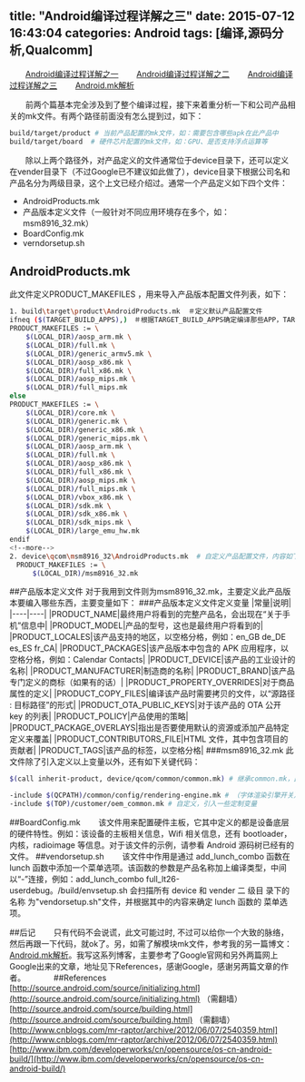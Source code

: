 title: "Android编译过程详解之三"
date: 2015-07-12 16:43:04
categories: Android
tags: [编译,源码分析,Qualcomm]
---
　　[Android编译过程详解之一](http://huaqianlee.me/2015/07/12/Android/Android%E7%BC%96%E8%AF%91%E8%BF%87%E7%A8%8B%E8%AF%A6%E8%A7%A3%E4%B9%8B%E4%B8%80/)
　　[Android编译过程详解之二](http://huaqianlee.me/2015/07/12/Android/Android%E7%BC%96%E8%AF%91%E8%BF%87%E7%A8%8B%E8%AF%A6%E8%A7%A3%E4%B9%8B%E4%BA%8C/)
　　[Android编译过程详解之三](http://huaqianlee.me/2015/07/12/Android/Andro%E7%BC%96%E8%AF%91%E8%BF%87%E7%A8%8B%E8%AF%A6%E8%A7%A3%E4%B9%8B%E4%B8%89/)
　　[Android.mk解析](http://huaqianlee.me/2015/07/12/Android/About-ActivityNotFoundException-Unable-to-find-explicit-activity-class-Android-mk%E8%A7%A3%E6%9E%90/)

　　前两个篇基本完全涉及到了整个编译过程，接下来着重分析一下和公司产品相关的mk文件。有两个路径前面没有怎么提到过，如下：      
```bash
build/target/product # 当前产品配置的mk文件，如：需要包含哪些apk在此产品中
build/target/board  # 硬件芯片配置的mk文件，如：GPU、是否支持浮点运算等
```
　　除以上两个路径外，对产品定义的文件通常位于device目录下，还可以定义在vender目录下（不过Google已不建议如此做了），device目录下根据公司名和产品名分为两级目录，这个上文已经介绍过。通常一个产品定义如下四个文件：
- AndroidProducts.mk 
- 产品版本定义文件（一般针对不同应用环境存在多个，如：msm8916_32.mk）
- BoardConfig.mk
- verndorsetup.sh

## AndroidProducts.mk
<!--more-->
此文件定义PRODUCT_MAKEFILES ，用来导入产品版本配置文件列表，如下：
```bash
1. build\target\product\AndroidProducts.mk  ＃定义默认产品配置文件
ifneq ($(TARGET_BUILD_APPS),)　＃根据TARGET_BUILD_APPS确定编译那些APP，TARGET_BUILD_APPS由上文envsetup.sh中的命令指定
PRODUCT_MAKEFILES := \
    $(LOCAL_DIR)/aosp_arm.mk \
    $(LOCAL_DIR)/full.mk \
    $(LOCAL_DIR)/generic_armv5.mk \
    $(LOCAL_DIR)/aosp_x86.mk \
    $(LOCAL_DIR)/full_x86.mk \
    $(LOCAL_DIR)/aosp_mips.mk \
    $(LOCAL_DIR)/full_mips.mk
else
PRODUCT_MAKEFILES := \
    $(LOCAL_DIR)/core.mk \
    $(LOCAL_DIR)/generic.mk \
    $(LOCAL_DIR)/generic_x86.mk \
    $(LOCAL_DIR)/generic_mips.mk \
    $(LOCAL_DIR)/aosp_arm.mk \
    $(LOCAL_DIR)/full.mk \
    $(LOCAL_DIR)/aosp_x86.mk \
    $(LOCAL_DIR)/full_x86.mk \
    $(LOCAL_DIR)/aosp_mips.mk \
    $(LOCAL_DIR)/full_mips.mk \
    $(LOCAL_DIR)/vbox_x86.mk \
    $(LOCAL_DIR)/sdk.mk \
    $(LOCAL_DIR)/sdk_x86.mk \
    $(LOCAL_DIR)/sdk_mips.mk \
    $(LOCAL_DIR)/large_emu_hw.mk
endif
<!--more-->
2. device\qcom\msm8916_32\AndroidProducts.mk  # 自定义产品配置文件，内容如下：
　PRODUCT_MAKEFILES := \
	　$(LOCAL_DIR)/msm8916_32.mk
```
##产品版本定义文件
对于我用到文件则为msm8916_32.mk，主要定义此产品版本要编入哪些东西，主要变量如下：
###产品版本定义文件定义变量
|常量|说明|
|----|----|
|PRODUCT_NAME|最终用户将看到的完整产品名，会出现在“关于手机”信息中|
|PRODUCT_MODEL|产品的型号，这也是最终用户将看到的|
|PRODUCT_LOCALES|该产品支持的地区，以空格分格，例如：en_GB de_DE es_ES fr_CA|
|PRODUCT_PACKAGES|该产品版本中包含的 APK 应用程序，以空格分格，例如：Calendar Contacts|
|PRODUCT_DEVICE|该产品的工业设计的名称|
|PRODUCT_MANUFACTURER|制造商的名称|
|PRODUCT_BRAND|该产品专门定义的商标（如果有的话）|
|PRODUCT_PROPERTY_OVERRIDES|对于商品属性的定义|
|PRODUCT_COPY_FILES|编译该产品时需要拷贝的文件，以“源路径 : 目标路径”的形式|
|PRODUCT_OTA_PUBLIC_KEYS|对于该产品的 OTA 公开 key 的列表|
|PRODUCT_POLICY|产品使用的策略|
|PRODUCT_PACKAGE_OVERLAYS|指出是否要使用默认的资源或添加产品特定定义来覆盖|
|PRODUCT_CONTRIBUTORS_FILE|HTML 文件，其中包含项目的贡献者|
|PRODUCT_TAGS|该产品的标签，以空格分格|
###msm8916_32.mk
此文件除了引入定义以上变量以外，还有如下关键代码：　
```bash
$(call inherit-product, device/qcom/common/common.mk) # 继承common.mk，此文件定义了很多值为配置文件、脚本文件的常量

-include $(QCPATH)/common/config/rendering-engine.mk # （字体渲染引擎开关）font rendering engine feature switch
-include $(TOP)/customer/oem_common.mk # 自定义，引入一些定制变量
```
##BoardConfig.mk
　　该文件用来配置硬件主板，它其中定义的都是设备底层的硬件特性。例如：该设备的主板相关信息，Wifi 相关信息，还有 bootloader，内核，radioimage 等信息。对于该文件的示例，请参看 Android 源码树已经有的文件。
##vendorsetup.sh
　　该文件中作用是通过 add_lunch_combo 函数在 lunch 函数中添加一个菜单选项。该函数的参数是产品名称加上编译类型，中间以“-”连接，例如：add_lunch_combo full_lt26-userdebug。/build/envsetup.sh 会扫描所有 device 和 vender 二 级目 录下的名称 为"vendorsetup.sh"文件，并根据其中的内容来确定 lunch 函数的 菜单选项。


##后记
　　只有代码不会说谎，此文可能过时, 不过可以给你一个大致的脉络，然后再跟一下代码，就ok了。另，如需了解模块mk文件，参考我的另一篇博文：[Android.mk解析](http://huaqianlee.me/2015/07/12/Android/About-ActivityNotFoundException-Unable-to-find-explicit-activity-class-Android-mk%E8%A7%A3%E6%9E%90/)。我写这系列博客，主要参考了Google官网和另外两篇网上Google出来的文章，地址见下References，感谢Google，感谢另两篇文章的作者。
　　　
##References
[http://source.android.com/source/initializing.html](http://source.android.com/source/initializing.html) （需翻墙）
[http://source.android.com/source/building.html](http://source.android.com/source/building.html) （需翻墙）
[http://www.cnblogs.com/mr-raptor/archive/2012/06/07/2540359.html](http://www.cnblogs.com/mr-raptor/archive/2012/06/07/2540359.html)
[http://www.ibm.com/developerworks/cn/opensource/os-cn-android-build/](http://www.ibm.com/developerworks/cn/opensource/os-cn-android-build/)
